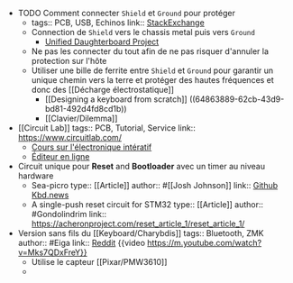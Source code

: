 - TODO Comment connecter `Shield` et `Ground` pour protéger
	- tags:: PCB, USB, Echinos
	  link:: [StackExchange](https://electronics.stackexchange.com/questions/498039/how-to-correctly-connect-a-usb-shield-on-a-pcb)
	- Connection de `Shield` vers le chassis metal puis vers `Ground`
		- [Unified Daughterboard Project](https://unified-daughterboard.github.io)
	- Ne pas les connecter du tout afin de ne pas risquer d'annuler la protection sur l'hôte
	- Utiliser une bille de ferrite entre `Shield` et `Ground` pour garantir un unique chemin vers la terre et protéger des hautes fréquences et donc des [[Décharge électrostatique]]
		- [[Designing a keyboard from scratch]] ((64863889-62cb-43d9-bd81-492d4fd8cd1b))
		- [[Clavier/Dilemma]]
- [[Circuit Lab]]
  tags:: PCB, Tutorial, Service
  link:: https://www.circuitlab.com/
	- [Cours sur l'électronique intératif](https://ultimateelectronicsbook.com/)
	- [Éditeur en ligne](https://www.circuitlab.com/editor/#?id=7pq5wm&from=homepage)
- Circuit unique pour **Reset** and **Bootloader** avec un timer au niveau hardware
	- Sea-picro
	  type:: [[Article]]
	  author:: #[[Josh Johnson]]
	  link:: [Github](https://github.com/joshajohnson/sea-picro) [Kbd.news](https://kbd.news/Sea-Picro-1776.html)
	- A single-push reset circuit for STM32
	  type:: [[Article]]
	  author:: #Gondolindrim
	  link:: https://acheronproject.com/reset_article_1/reset_article_1/
- Version sans fils du [[Keyboard/Charybdis]]
  tags:: Bluetooth, ZMK
  author:: #Eiga
  link:: [Reddit](https://www.reddit.com/r/ErgoMechKeyboards/comments/13opno3/the_charybdis_wireless_keyboard/) {{video https://m.youtube.com/watch?v=Mks7QDxFreY}}
	- Utilise le capteur [[Pixar/PMW3610]]
	-